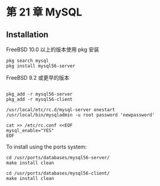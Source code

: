 # 第 21 章 MySQL

## Installation

FreeBSD 10.0 以上的版本使用 pkg 安装

```
pkg search mysql
pkg install mysql56-server		

```

FreeBSD 9.2 或更早的版本

```

pkg_add -r mysql56-server
pkg_add -r mysql56-client

/usr/local/etc/rc.d/mysql-server onestart
/usr/local/bin/mysqladmin -u root password 'newpassword'

cat >> /etc/rc.conf <<EOF
mysql_enable="YES"
EOF

```

To install using the ports system:

```
cd /usr/ports/databases/mysql56-server/
make install clean

cd /usr/ports/databases/mysql56-client/
make install clean

```